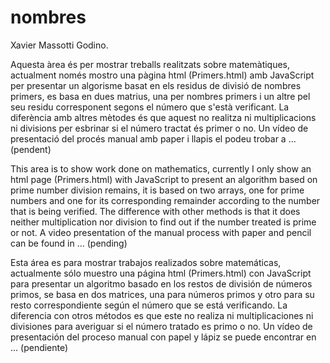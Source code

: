 # nombres

Xavier Massotti Godino.

Aquesta àrea és per mostrar treballs realitzats sobre matemàtiques, actualment només mostro una pàgina html (Primers.html) amb JavaScript per presentar un algorisme basat en els residus de divisió de nombres primers, es basa en dues matrius, una per nombres primers i un altre pel seu residu corresponent segons el número que s'està verificant. La diferència amb altres mètodes és que aquest no realitza ni multiplicacions ni divisions per esbrinar si el número tractat és primer o no.
Un vídeo de presentació del procés manual amb paper i llapis el podeu trobar a ... (pendent)


This area is to show work done on mathematics, currently I only show an html page (Primers.html) with JavaScript to present an algorithm based on prime number division remains, it is based on two arrays, one for prime numbers and one for its corresponding remainder according to the number that is being verified. The difference with other methods is that it does neither multiplication nor division to find out if the number treated is prime or not.
A video presentation of the manual process with paper and pencil can be found in ... (pending)


Esta área es para mostrar trabajos realizados sobre matemáticas, actualmente sólo muestro una página html (Primers.html) con JavaScript para presentar un algoritmo basado en los restos de división de números primos, se basa en dos matrices, una para números primos y otro para su resto correspondiente según el número que se está verificando. La diferencia con otros métodos es que este no realiza ni multiplicaciones ni divisiones para averiguar si el número tratado es primo o no.
Un vídeo de presentación del proceso manual con papel y lápiz se puede encontrar en ... (pendiente)
